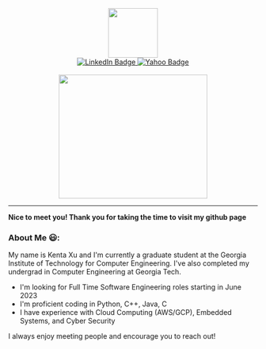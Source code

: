 <div id="header" align="center">
  <img src="https://media.giphy.com/media/M9gbBd9nbDrOTu1Mqx/giphy.gif" width="100"/>
</div>

<div id="badges" align="center">
  <a href="https://www.linkedin.com/in/kenta-xu/">
    <img src="https://img.shields.io/badge/LinkedIn-blue?style=for-the-badge&logo=linkedin&logoColor=white" alt="LinkedIn Badge"/>
  </a>
  <a href="https://outlook.live.com/mail/0/deeplink/compose?to=kentaxu@yahoo.com">
    <img src="https://img.shields.io/badge/Yahoo-purple?style=for-the-badge&logo=yahoo&logoColor=white" alt="Yahoo Badge"/>
  </a>
</div>

<div id="views" align="center">
  <img src="https://komarev.com/ghpvc/?username=larm60&style=flat-square&color=blue" alt=""/>
</div>
<br/>

<div align="center">
  <img src="https://media.giphy.com/media/h408T6Y5GfmXBKW62l/giphy.gif" width="300" height="250"/>
</div> 

---
**Nice to meet you! Thank you for taking the time to visit my github page**

### About Me :smiley:: 

My name is Kenta Xu and I'm currently a graduate student at the Georgia Institute of Technology for Computer Engineering. I've also completed my undergrad in Computer Engineering at Georgia Tech.

- I'm looking for Full Time Software Engineering roles starting in June 2023
- I'm proficient coding in Python, C++, Java, C
- I have experience with Cloud Computing (AWS/GCP), Embedded Systems, and Cyber Security

I always enjoy meeting people and encourage you to reach out!
